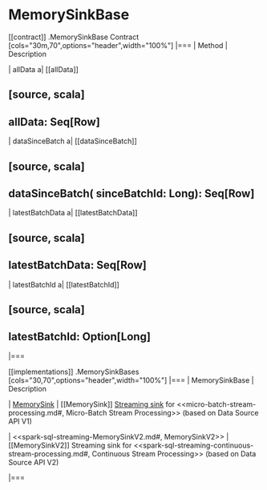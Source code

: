 # MemorySinkBase

[[contract]]
.MemorySinkBase Contract
[cols="30m,70",options="header",width="100%"]
|===
| Method
| Description

| allData
a| [[allData]]

[source, scala]
----
allData: Seq[Row]
----

| dataSinceBatch
a| [[dataSinceBatch]]

[source, scala]
----
dataSinceBatch(
  sinceBatchId: Long): Seq[Row]
----

| latestBatchData
a| [[latestBatchData]]

[source, scala]
----
latestBatchData: Seq[Row]
----

| latestBatchId
a| [[latestBatchId]]

[source, scala]
----
latestBatchId: Option[Long]
----

|===

[[implementations]]
.MemorySinkBases
[cols="30,70",options="header",width="100%"]
|===
| MemorySinkBase
| Description

| [MemorySink](spark-sql-streaming-MemorySink.md)
| [[MemorySink]] [Streaming sink](Sink.md) for <<micro-batch-stream-processing.md#, Micro-Batch Stream Processing>> (based on Data Source API V1)

| <<spark-sql-streaming-MemorySinkV2.md#, MemorySinkV2>>
| [[MemorySinkV2]] Streaming sink for <<spark-sql-streaming-continuous-stream-processing.md#, Continuous Stream Processing>> (based on Data Source API V2)

|===
